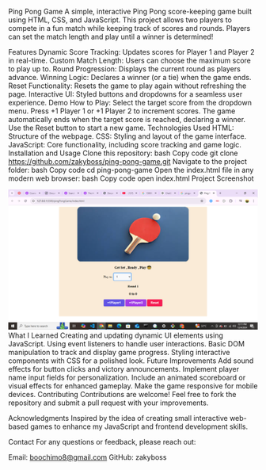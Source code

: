 Ping Pong Game
A simple, interactive Ping Pong score-keeping game built using HTML, CSS, and JavaScript. This project allows two players to compete in a fun match while keeping track of scores and rounds. Players can set the match length and play until a winner is determined!

Features
Dynamic Score Tracking: Updates scores for Player 1 and Player 2 in real-time.
Custom Match Length: Users can choose the maximum score to play up to.
Round Progression: Displays the current round as players advance.
Winning Logic: Declares a winner (or a tie) when the game ends.
Reset Functionality: Resets the game to play again without refreshing the page.
Interactive UI: Styled buttons and dropdowns for a seamless user experience.
Demo
How to Play:
Select the target score from the dropdown menu.
Press +1 Player 1 or +1 Player 2 to increment scores.
The game automatically ends when the target score is reached, declaring a winner.
Use the Reset button to start a new game.
Technologies Used
HTML: Structure of the webpage.
CSS: Styling and layout of the game interface.
JavaScript: Core functionality, including score tracking and game logic.
Installation and Usage
Clone this repository:
bash
Copy code
git clone https://github.com/zakyboss/ping-pong-game.git
Navigate to the project folder:
bash
Copy code
cd ping-pong-game
Open the index.html file in any modern web browser:
bash
Copy code
open index.html
Project Screenshot

![alt text](image.png)
What I Learned
Creating and updating dynamic UI elements using JavaScript.
Using event listeners to handle user interactions.
Basic DOM manipulation to track and display game progress.
Styling interactive components with CSS for a polished look.
Future Improvements
Add sound effects for button clicks and victory announcements.
Implement player name input fields for personalization.
Include an animated scoreboard or visual effects for enhanced gameplay.
Make the game responsive for mobile devices.
Contributing
Contributions are welcome! Feel free to fork the repository and submit a pull request with your improvements.

Acknowledgments
Inspired by the idea of creating small interactive web-based games to enhance my JavaScript and frontend development skills.

Contact
For any questions or feedback, please reach out:

Email: boochimo8@gmail.com
GitHub: zakyboss
